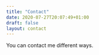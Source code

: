 ```yaml
---
title: "Contact"
date: 2020-07-27T20:07:49+01:00
draft: false
layout: contact
---
```


You can contact me different ways.
